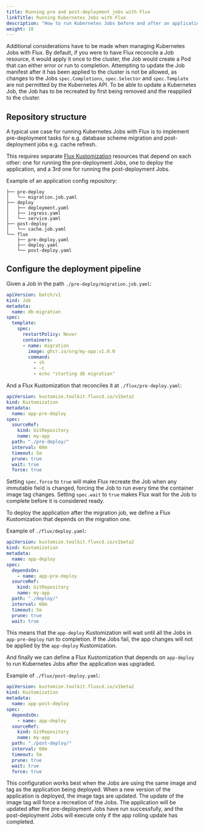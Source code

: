 ```yaml
---
title: Running pre and post-deployment jobs with Flux
linkTitle: Running Kubernetes Jobs with Flux
description: "How to run Kubernetes Jobs before and after an application deployment with Flux."
weight: 10
---
```


Additional considerations have to be made when managing Kubernetes Jobs with Flux.
By default, if you were to have Flux reconcile a Job resource,
it would apply it once to the cluster, the Job would create a Pod that can either error or run to completion.
Attempting to update the Job manifest after it has been applied to the cluster is not be allowed, as changes to the
Jobs `spec.Completions`, `spec.Selector` and `spec.Template` are not permitted by the Kubernetes API.
To be able to update a Kubernetes Job, the Job has to be recreated by first being
removed and the reapplied to the cluster.

## Repository structure

A typical use case for running Kubernetes Jobs with Flux is to implement pre-deployment tasks
for e.g. database scheme migration and post-deployment jobs e.g. cache refresh.

This requires separate [Flux Kustomization](../components/kustomize/kustomization.md) resources
that depend on each other: one for running the pre-deployment Jobs,
one to deploy the application, and a 3rd one for running the post-deployment Jobs.

Example of an application config repository:

```text
├── pre-deploy
│   └── migration.job.yaml
├── deploy
│   ├── deployment.yaml
│   ├── ingress.yaml
│   └── service.yaml
├── post-deploy
│   └── cache.job.yaml
└── flux
    ├── pre-deploy.yaml
    ├── deploy.yaml
    └── post-deploy.yaml
```

## Configure the deployment pipeline

Given a Job in the path `./pre-deploy/migration.job.yaml`:

```yaml
apiVersion: batch/v1
kind: Job
metadata:
  name: db-migration
spec:
  template:
    spec:
      restartPolicy: Never
      containers:
      - name: migration
        image: ghcr.io/org/my-app:v1.0.0
        command:
          - sh
          - -c
          - echo "starting db migration"
```

And a Flux Kustomization that reconciles it at `./flux/pre-deploy.yaml`:

```yaml
apiVersion: kustomize.toolkit.fluxcd.io/v1beta2
kind: Kustomization
metadata:
  name: app-pre-deploy
spec:
  sourceRef:
    kind: GitRepository
    name: my-app
  path: "./pre-deploy/"
  interval: 60m
  timeout: 5m
  prune: true
  wait: true
  force: true
```

Setting `spec.force` to `true` will make Flux recreate the Job when any immutable field is changed,
forcing the Job to run every time the container image tag changes.
Setting `spec.wait` to `true` makes Flux wait for the Job to complete
before it is considered ready.

To deploy the application after the migration job,
we define a Flux Kustomization that depends on the migration one.

Example of `./flux/deploy.yaml`:

```yaml
apiVersion: kustomize.toolkit.fluxcd.io/v1beta2
kind: Kustomization
metadata:
  name: app-deploy
spec:
  dependsOn:
    - name: app-pre-deploy
  sourceRef:
    kind: GitRepository
    name: my-app
  path: "./deploy/"
  interval: 60m
  timeout: 5m
  prune: true
  wait: true
```

This means that the `app-deploy` Kustomization will wait until all the Jobs in `app-pre-deploy` run to completion.
If the Jobs fail, the app changes will not be applied by the `app-deploy` Kustomization.

And finally we can define a Flux Kustomization that depends on `app-deploy` to run Kubernetes Jobs after the 
application was upgraded.

Example of `./flux/post-deploy.yaml`:

```yaml
apiVersion: kustomize.toolkit.fluxcd.io/v1beta2
kind: Kustomization
metadata:
  name: app-post-deploy
spec:
  dependsOn:
    - name: app-deploy
  sourceRef:
    kind: GitRepository
    name: my-app
  path: "./post-deploy/"
  interval: 60m
  timeout: 5m
  prune: true
  wait: true
  force: true
```

This configuration works best when the Jobs are using the same image and tag as the application being deployed.
When a new version of the application is deployed, the image tags are updated.
The update of the image tag will force a recreation of the Jobs.
The application will be updated after the pre-deployment Jobs have run successfully, and
the post-deployment Jobs will execute only if the app rolling update has completed.
